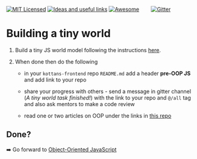 [![MIT Licensed][icon-mit]][license]
[![Ideas and useful links][icon-ideas]][ideas]
[![Awesome][icon-awesome]][awesome]
&nbsp;&nbsp;&nbsp;&nbsp;&nbsp;&nbsp;
[![Gitter][icon-chat]][chat]

# Building a tiny world

1. Build a tiny JS world model following the instructions
   [here](https://github.com/OleksiyRudenko/a-tiny-JS-world).

2. When done then do the following

   * in your `kottans-frontend` repo `README.md` add a header
     **pre-OOP JS** and add link to your repo

   * share your progress with others -
     send a message in gitter channel (_A tiny world task finished!_)
     with the link to your
     repo and `@/all` tag and also ask mentors to make
     a code review

   * read one or two articles on OOP under the links in
     [this repo](https://github.com/OleksiyRudenko/a-tiny-JS-world/blob/master/README.md#learn-on-your-own)

## Done?

➡️ Go forward to [Object-Oriented JavaScript](js-oop.md)

[icon-chat]: https://badges.gitter.im/Kottans/frontend.svg
[icon-mit]: https://img.shields.io/badge/license-MIT-blue.svg
[icon-ideas]: https://img.shields.io/badge/google--doc-ideas-ff69b4.svg
[icon-awesome]: https://cdn.rawgit.com/sindresorhus/awesome/d7305f38d29fed78fa85652e3a63e154dd8e8829/media/badge.svg

[license]: https://github.com/Kottans/web/blob/master/LICENSE.md
[awesome]: https://github.com/sindresorhus/awesome#front-end-development
[ideas]: https://docs.google.com/spreadsheets/d/1bZJhYjK3VHOS2HmQb2Fs4aHfEBt8mp1F09j9nEEDaqE/edit#gid=818017811
[chat]: https://gitter.im/Kottans/frontend?utm_source=badge&utm_medium=badge&utm_campaign=pr-badge
